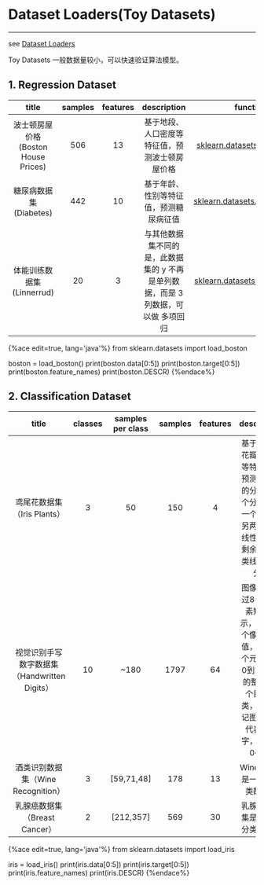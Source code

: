 <!-- toc -->

# Dataset Loaders(Toy Datasets)

---

see [Dataset Loaders](https://scikit-learn.org/stable/datasets/index.html#toy-datasets)

Toy Datasets 一般数据量较小，可以快速验证算法模型。

## 1. Regression Dataset

title | samples | features | description | function
:-:|:-:|:-:|:-:|:-:
波士顿房屋价格 (Boston House Prices) | 506 | 13 | 基于地段、人口密度等特征值，预测波士顿房屋价格 | [sklearn.datasets.load_boston](https://scikit-learn.org/stable/modules/generated/sklearn.datasets.load_boston.html)
糖尿病数据集 (Diabetes) | 442 | 10 | 基于年龄、性别等特征值，预测糖尿病征值 | [sklearn.datasets.load_diabetes](https://scikit-learn.org/stable/modules/generated/sklearn.datasets.load_diabetes.html)
体能训练数据集 (Linnerrud) | 20 | 3 | 与其他数据集不同的是，此数据集的 y 不再是单列数据，而是 3 列数据，可以做 多项回归 | [sklearn.datasets.load_linnerud](https://scikit-learn.org/stable/modules/generated/sklearn.datasets.load_linnerud.html)

{%ace edit=true, lang='java'%}
from sklearn.datasets import load_boston

boston = load_boston()
print(boston.data[0:5])
print(boston.target[0:5])
print(boston.feature_names)
print(boston.DESCR)
{%endace%}

## 2. Classification Dataset

title | classes | samples per class | samples | features | description | function
:-:|:-:|:-:|:-:|:-:|:-:|:-:
鸢尾花数据集（Iris Plants） | 3 | 50 | 150 | 4 | 基于花萼、花瓣长、宽等特征值，预测鸢尾花的分类。三个分类中，一个分类与另两个分类线性可分，剩余两个分类线性不可分。 | [sklearn.datasets.load_iris](https://scikit-learn.org/stable/modules/generated/sklearn.datasets.load_iris.html)
视觉识别手写数字数据集（Handwritten Digits）| 10 | ~180 | 1797 | 64 | 图像数据通过8*8的像素矩阵表示，共有64个像素特征值，其中每个元素都是0到16之间的整数。1个目标分类，用来标记图像样本代表的数字，范围是0~9。 | [sklearn.datasets.load_digits](https://scikit-learn.org/stable/modules/generated/sklearn.datasets.load_digits.html)
酒类识别数据集（Wine Recognition）| 3 | [59,71,48] | 178 | 13 | Wine数据集是一个多分类数据集 | [sklearn.datasets.load_wine](https://scikit-learn.org/stable/modules/generated/sklearn.datasets.load_wine.html)
乳腺癌数据集（Breast Cancer）| 2 | [212,357] | 569 | 30 | 乳腺癌数据集是一个二分类数据集 | [sklearn.datasets.load_breast_cancer](https://scikit-learn.org/stable/modules/generated/sklearn.datasets.load_breast_cancer.html)

{%ace edit=true, lang='java'%}
from sklearn.datasets import load_iris

iris = load_iris()
print(iris.data[0:5])
print(iris.target[0:5])
print(iris.feature_names)
print(iris.DESCR)
{%endace%}

